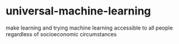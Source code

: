 # universal-machine-learning
make learning and trying machine learning accessible to all people regardless of socioeconomic circumstances

